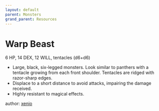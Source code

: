 ```yaml
---
layout: default
parent: Monsters
grand_parent: Resources
---
```


# Warp Beast
6 HP, 14 DEX, 12 WILL, tentacles (d6+d6)
- Large, black, six-legged monsters. Look similar to panthers with a tentacle growing from each front shoulder. Tentacles are ridged with razor-sharp edges.
- Displace to a short distance to avoid attacks, impairing the damage received.
- Highly resistant to magical effects.

author: [xenio](https://xenioinabottle.blogspot.com)
